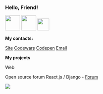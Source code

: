 <h3>Hello, Friend!</h3>

<p position='center'>
  <img src='https://cdn-icons.flaticon.com/png/512/4299/premium/4299932.png?token=exp=1639316355~hmac=c4e56d43b28d665f1d81bcf13c0ee84f' height='48px' weight='48px'/>
  <img src='https://cdn-icons-png.flaticon.com/512/2807/2807781.png' height='48px' weight='48px'/>
  <img src='https://cdn-icons-png.flaticon.com/512/460/460670.png' height='38px' weight='38px'/>
</p>

<b><p>My contacts:</p></b>
<a href="https://responsegood.github.io/Site/">Site</a>
<a href="https://www.codewars.com/users/ResponseGood">Codewars</a>
<a href="https://codepen.io/RSS212">Codepen</a>
<a href='mailto:ResponseGoodMail@protonmail.com'>Email</a>

<b><p>My projects</p></b>
<p>Web</p>
<p>Open source forum React.js / Django - <a href="https://github.com/ResponseGood/Forum">Forum</a></p>
<img src="https://www.codewars.com/users/ResponseGood/badges/large"/>

